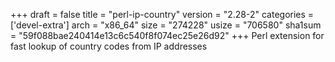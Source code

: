 +++
draft = false
title = "perl-ip-country"
version = "2.28-2"
categories = ['devel-extra']
arch = "x86_64"
size = "274228"
usize = "706580"
sha1sum = "59f088bae240414e13c6c540f8f074ec25e26d92"
+++
Perl extension for fast lookup of country codes from IP addresses